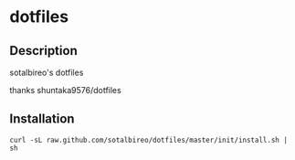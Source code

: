 # dotfiles

## Description

sotalbireo's dotfiles

thanks shuntaka9576/dotfiles

## Installation

```shell
curl -sL raw.github.com/sotalbireo/dotfiles/master/init/install.sh | sh
```

